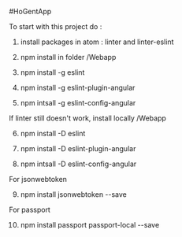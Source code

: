 #HoGentApp

To start with this project do :

1. install packages in atom : linter and linter-eslint

2. npm install in folder /Webapp

3. npm install -g eslint

4. npm install -g eslint-plugin-angular

5. npm intsall -g eslint-config-angular

If linter still doesn't work, install locally /Webapp

6. npm install -D eslint

7. npm install -D eslint-plugin-angular

8. npm intsall -D eslint-config-angular


For jsonwebtoken

9. npm install jsonwebtoken --save

For passport

10. npm install passport passport-local --save

